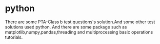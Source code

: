 # python
There are some PTA-Class b test questions's solution.And some other test solutions used python.
And there are some package such as matplotlib,numpy,pandas,threading and multiprocessing basic operations tutorials.

